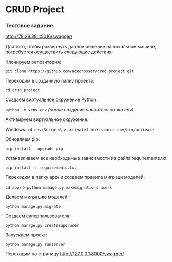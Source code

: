 # CRUD Project

### Тестовое задание. 

http://78.29.38.1:5016/swagger/

Для того, чтобы развернуть данное решение на локальное машине, потребуется осуществить следующие действия: 

Клонируем репозитория:

`git clone https://github.com/acecrosser/crud_project.git`

Переходим в созданную папку проекта:

`cd crud_project`

Создаем виртуальное окружение Python:

`python -m venv env` *(после создения появиться папка env)*

Активируем виртуальное окружение:

Windows: `cd env\Scripts\` > `activate`
Linux: `source env/bin/activate`

Обновляем pip:

`pip install --upgrade pip`

Устанавливаем все необходимые зависимости из файла requirements.txt

`pip install -r requirements.txt`

Переходим в папку app/ и создаем правила миграци моделей:

`cd app/` > `python manage.py makemigrations users`

Делаем миграцию моделей:

`python manage.py migrate`

Создаем суперпользователя:

`python manage.py createsuperuser`

Запускаем проект:

`python manage.py runserver`

Переходим на страницу http://127.0.0.1:8000/swagger/
